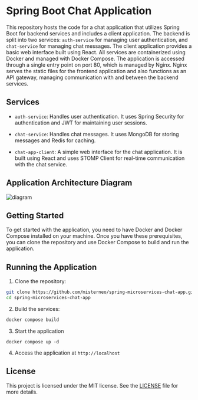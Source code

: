 # Spring Boot Chat Application

This repository hosts the code for a chat application that utilizes Spring Boot for backend services and includes a client application. The backend is split into two services: `auth-service` for managing user authentication, and `chat-service` for managing chat messages. The client application provides a basic web interface built using React. All services are containerized using Docker and managed with Docker Compose. The application is accessed through a single entry point on port 80, which is managed by Nginx. Nginx serves the static files for the frontend application and also functions as an API gateway, managing communication with and between the backend services.

## Services

- `auth-service`: Handles user authentication. It uses Spring Security for authentication and JWT for maintaining user sessions.

- `chat-service`: Handles chat messages. It uses MongoDB for storing messages and Redis for caching.

- `chat-app-client`: A simple web interface for the chat application. It is built using React and uses STOMP Client for real-time communication with the chat service.

## Application Architecture Diagram

![diagram](https://github.com/misterneo/spring-microservices-chat-app/assets/25622326/2f5e8edc-c5bc-4725-8f60-b863818b5d19)

## Getting Started

To get started with the application, you need to have Docker and Docker Compose installed on your machine. Once you have these prerequisites, you can clone the repository and use Docker Compose to build and run the application.

## Running the Application

1. Clone the repository:

```sh
git clone https://github.com/misterneo/spring-microservices-chat-app.git
cd spring-microservices-chat-app
```

2. Build the services:

```sh
docker compose build
```

3. Start the application

```
docker compose up -d
```

4. Access the application at `http://localhost`

## License

This project is licensed under the MIT license. See the [LICENSE](https://choosealicense.com/licenses/mit/) file for more details.
